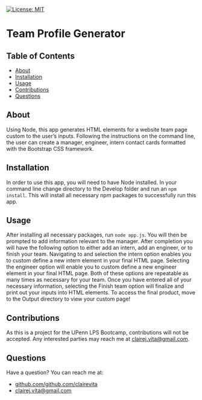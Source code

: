 
  [![License: MIT](https://img.shields.io/badge/license-MIT-blue.svg)](https://opensource.porg/licenses/MIT)
  # Team Profile Generator
  ## Table of Contents
  - [About](#about)
  - [Installation](#installation)
  - [Usage](#usage)
  - [Contributions](#contributions)
  - [Questions](#questions)
  ## About
  Using Node, this app generates HTML elements for a website team page custom to the user’s inputs. Following the instructions on the command line, the user can create a manager, engineer, intern contact cards formatted with the Bootstrap CSS framework.
  ## Installation
  In order to use this app, you will need to have Node installed. In your command line change directory to the Develop folder and run an `npm install`. This will install all necessary npm packages to successfully run this app.
  ## Usage
  After installing all necessary packages, run `node app.js`. You will then be prompted to add information relevant to the manager. After completion you will have the following option to either add an intern, add an engineer, or to finish your team. Navigating to and selection the intern option enables you to custom define a new intern element in your final HTML page. Selecting the engineer option will enable you to custom define a new engineer element in your final HTML page. Both of these options are repeatable as many times as necessary for your team. Once you have entered all of your necessary information, selecting the Finish team option will finalize and print out your inputs into HTML elements. To access the final product, move to the Output directory to view your custom page!
  ## Contributions
  As this is a project for the UPenn LPS Bootcamp, contributions will not be accepted. Any interested parties may reach me at clairej.vita@gmail.com.
  ## Questions
  Have a question? You can reach me at:
  - [github.com/github.com/clairevita](https://github.com/github.com/clairevita) 
  - clairej.vita@gmail.com
  
